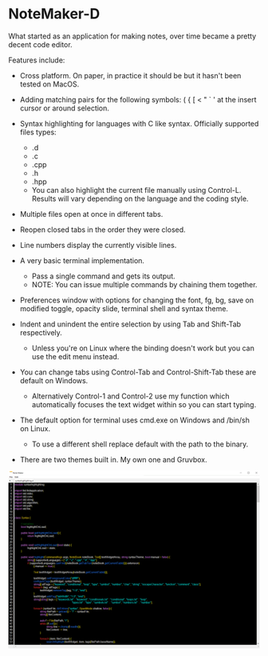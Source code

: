 # NoteMaker-D

What started as an application for making notes, over time became a pretty decent code editor.

Features include:

- Cross platform. On paper, in practice it should be but it hasn't been tested on MacOS.

- Adding matching pairs for the following symbols: ( { [ < " ` ' at the insert cursor or around selection.

- Syntax highlighting for languages with C like syntax. Officially supported files types:
  - .d
  - .c
  - .cpp
  - .h
  - .hpp
  - You can also highlight the current file manually using Control-L. Results will vary depending on the language and the coding style.

- Multiple files open at once in different tabs.

- Reopen closed tabs in the order they were closed.

- Line numbers display the currently visible lines.

- A very basic terminal implementation.
  - Pass a single command and gets its output.
  - NOTE: You can issue multiple commands by chaining them together.

- Preferences window with options for changing the font, fg, bg, save on modified toggle, opacity slide, terminal shell and syntax theme.

- Indent and unindent the entire selection by using Tab and Shift-Tab respectively.
  - Unless you're on Linux where the binding doesn't work but you can use the edit menu instead.

- You can change tabs using Control-Tab and Control-Shift-Tab these are default on Windows.
  - Alternatively Control-1 and Control-2 use my function which automatically focuses the text widget within so you can start typing.

- The default option for terminal uses cmd.exe on Windows and /bin/sh on Linux.
  - To use a different shell replace default with the path to the binary.

- There are two themes built in. My own one and Gruvbox.

![screenshots](images/screenshots.gif)
